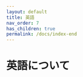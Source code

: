 ```yaml
---
layout: default
title: 英語
nav_order: 7
has_children: true
permalink: /docs/index-end
---
```


# 英語について